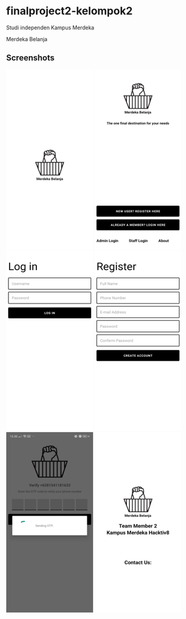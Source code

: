 # finalproject2-kelompok2

Studi independen Kampus Merdeka

Merdeka Belanja

## Screenshots

<img src="https://github.com/nuryadincjr/finalproject2-kelompok2/blob/main/img/1.png" width="233" height="483"> <img src="https://github.com/nuryadincjr/finalproject2-kelompok2/blob/main/img/2.png" width="233" height="483"> <img src="https://github.com/nuryadincjr/finalproject2-kelompok2/blob/main/img/3.png" width="233" height="483"> <img src="https://github.com/nuryadincjr/finalproject2-kelompok2/blob/main/img/4.png" width="233" height="483"> <img src="https://github.com/nuryadincjr/finalproject2-kelompok2/blob/main/img/5.png" width="233" height="483"> <img src="https://github.com/nuryadincjr/finalproject2-kelompok2/blob/main/img/6.png" width="233" height="483">
